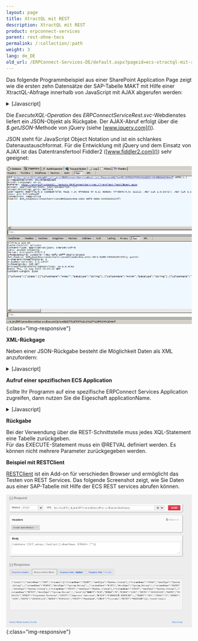 ```yaml
---
layout: page
title: XtractQL mit REST
description: XtractQL mit REST
product: erpconnect-services
parent: rest-ohne-tecs
permalink: /:collection/:path
weight: 3
lang: de_DE
old_url: /ERPConnect-Services-DE/default.aspx?pageid=ecs-xtractql-mit-rest
---
```


Das folgende Programmbeispiel aus einer SharePoint Application Page zeigt wie die ersten zehn Datensätze der SAP-Tabelle MAKT mit Hilfe einer XtractQL-Abfrage innerhalb von JavaScript mit AJAX abgerufen werden:


<details>
<summary>[Javascript]</summary>
{% highlight javascript %}
$(document).ready(function () {
var q = 'SELECT TOP 10 * FROM MAKT';
$.getJSON('/_vti_bin/ERPConnectServiceRest.svc/ExecuteXQL?q=' + q,
function (data) {
// TODO: Handle JSON response!
});
{% endhighlight %}
</details>

Die *ExecuteXQL-Operation* des *ERPConnectServiceRest.svc*-Webdienstes liefert ein JSON-Objekt als Rückgabe. Der AJAX-Abruf erfolgt über die *$.getJSON*-Methode von jQuery (siehe [www.jquery.com]()). 

JSON steht für JavaScript Object Notation und ist ein schlankes Datenaustauschformat. Für die Entwicklung mit jQuery und dem Einsatz von AJAX ist das Datentransfertool Fiddler2 ([www.fiddler2.com]()) sehr geeignet: 


![ECS-JSON-Fiddler](/img/content/ECS-JSON-Fiddler.png){:class="img-responsive"}

**XML-Rückgage**

Neben einer JSON-Rückgabe besteht die Möglichkeit Daten als XML anzufordern:

<details>
<summary>[Javascript]</summary>
{% highlight javascript %}
$.ajax({
type: 'POST',
url: '/_vti_bin/ERPConnectServiceRest.svc/ExecuteXQLAsXml',
data: '"http://www.theobald-software.com/ERPConnectServices\">
' + q + '
',
processData: false,
dataType: "xml",
contentType: 'text/xml; charset=utf-8',
success: function (xml) {
alert($(xml).text());
}
});
{% endhighlight %}
</details>

**Aufruf einer spezifischen ECS Application**

Sollte Ihr Programm auf eine spezifische ERPConnect Services Application zugreifen, dann nutzen Sie die Eigeschaft applicationName.

<details>
<summary>[Javascript]</summary>
{% highlight javascript %}
$(document).ready(function () {
var q = 'SELECT TOP 10 * FROM MAKT';
$.getJSON('/_vti_bin/ERPConnectServiceRest.svc/ExecuteXQL?applicationName=ECC&q=' + q,
function (data) {
// TODO: Handle JSON response!
});
{% endhighlight %}
</details>

**Rückgabe**

Bei der Verwendung über die REST-Schnittstelle muss jedes XQL-Statement eine Tabelle zurückgeben.<br>
Für das EXECUTE-Statement muss ein @RETVAL definiert werden. Es können nicht mehrere Parameter zurückgegeben werden.

**Beispiel mit RESTClient**

[RESTClient]() ist ein Add-on für verschieden Browser und ermöglicht das Testen von REST Services. Das folgende Screenshot zeigt, wie Sie Daten aus einer SAP-Tabelle mit Hilfe der ECS REST services abrufen können. 

![ECS-RESTClient-Table](/img/content/ECS-RESTClient-Table.png){:class="img-responsive"}